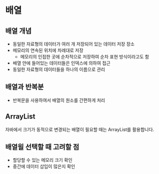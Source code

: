 # 배열

## 배열 개념

- 동일한 자료형의 데이터가 여러 개 저장되어 있는 데이터 저장 장소
- 메모리의 연속된 위치에 차례대로 저장
  - 메모리의 인접한 곳에 순차적으로 저장하여 순차 표현 방식이라고도 함
- 배열 안에 들어있는 데이터들은 인덱스에 의하여 접근
- 동일한 자료형의 데이터들을 하나의 이름으로 관리

## 배열과 반복분

- 반복문을 사용하여서 배열의 원소를 간편하게 처리

## ArrayList

자바에서 크기가 동적으로 변경되는 배열이 필요할 때는 ArrayList를 활용합니다.

## 배열읠 선택할 때 고려할 점

- 할당할 수 있는 메모리 크기 확인
- 중간에 데이터 삽입이 많은지 확인
